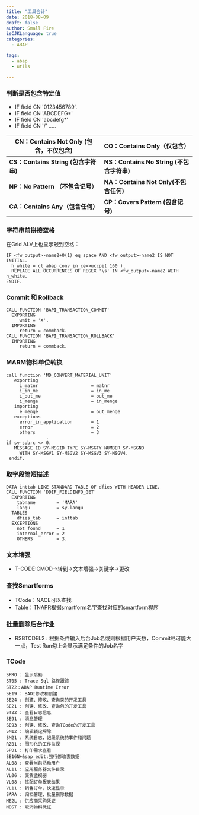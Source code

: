 ```yaml
---
title: "工具合计"
date: 2018-08-09
draft: false
author: Small Fire
isCJKLanguage: true
categories: 
  - ABAP

tags: 
  - abap
  - utils

---
```



### 判断是否包含特定值

- IF field CN '0123456789'.
- IF field CN 'ABCDEFG*' 
- IF field CN 'abcdefg*'
- IF field CN '/' .....



| **CN：Contains Not Only (包含，不仅包含)** | **CO：Contains Only（仅包含）**           |
| ------------------------------------------ | :---------------------------------------- |
| **CS：Contains String (包含字符串)**       | **NS：Contains No String (不包含字符串)** |
| **NP：No Pattern （不包含记号）**          | **NA：Contains Not Only(不包含任何)**     |
| **CA：Contains Any（包含任何）**           | **CP：Covers Pattern (包含记号)**         |

### 字符串前拼接空格 ###

在Grid ALV上也显示敲到空格：
```JS
IF <fw_output>-name2+0(1) eq space AND <fw_output>-name2 IS NOT INITIAL.
  h_white = cl_abap_conv_in_ce=>uccpi( 160 ).
  REPLACE ALL OCCURRENCES OF REGEX '\s' IN <fw_output>-name2 WITH h_white.
ENDIF.
```
### Commit 和 Rollback ###
```JS
CALL FUNCTION 'BAPI_TRANSACTION_COMMIT'
  EXPORTING
     wait = 'X'.
  IMPORTING
     return = commback.
CALL FUNCTION 'BAPI_TRANSACTION_ROLLBACK'
  IMPORTING
     return = commback.
```
### MARM物料单位转换 ###
```JS
call function 'MD_CONVERT_MATERIAL_UNIT'
   exporting
     i_matnr                    = matnr
     i_in_me                    = in_me
     i_out_me                   = out_me
     i_menge                    = in_menge
   importing
     e_menge                    = out_menge
   exceptions
     error_in_application       = 1
     error                      = 2
     others                     = 3
               .
if sy-subrc <> 0.
   MESSAGE ID SY-MSGID TYPE SY-MSGTY NUMBER SY-MSGNO
     WITH SY-MSGV1 SY-MSGV2 SY-MSGV3 SY-MSGV4.
 endif.
```
### 取字段简短描述

```JS
DATA inttab LIKE STANDARD TABLE OF dfies WITH HEADER LINE.
CALL FUNCTION 'DDIF_FIELDINFO_GET'
  EXPORTING
    tabname        = 'MARA'
    langu          = sy-langu
  TABLES
    dfies_tab      = inttab
  EXCEPTIONS
    not_found      = 1
    internal_error = 2
    OTHERS         = 3.
```

### 文本增强 ###

- T-CODE:CMOD->转到->文本增强->关键字->更改

### 查找Smartforms ###
- TCode：NACE可以查找
- Table：TNAPR根据smartform名字查找对应的smartform程序

### 批量删除后台作业 ###
- RSBTCDEL2 : 根据条件输入后台Job名或则根据用户天数，Commit尽可能大一点，Test Run勾上会显示满足条件的Job名字

### TCode ###
```JS
SPRO : 显示后勤
ST05 : Trace Sql 路径跟踪
ST22：ABAP Runtime Error
SE19 : BADI修改和创建
SE24 : 创建、修改、查询类的开发工具
SE21 : 创建、修改、查询包的开发工具
ST22 : 查看日志信息
SE91 : 消息管理
SE93 : 创建、修改、查询TCode的开发工具
SM12 : 编辑锁定解除
SM21 : 系统日志，记录系统的事件和问题
RZ01 : 图形化的工作监视 
SP01 : 打印需求查看
SE16N+&sap_edit:强行修改表数据
AL08 : 查看当前活动用户
AL11 : 应用服务器文件目录
VL06 : 交货监视器
VL08 : 拣配订单报表结果
VL11 : 销售订单，快速显示
SARA : 归档管理，批量删除数据
ME2L : 供应商采购凭证
MBST : 取消物料凭证
```